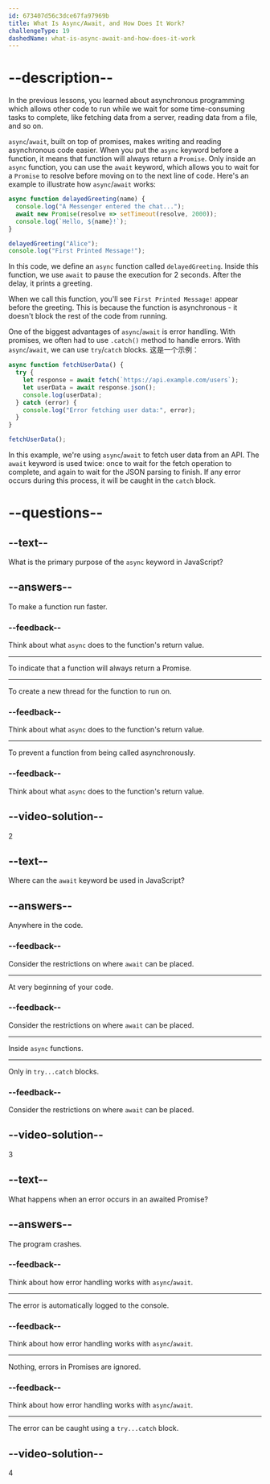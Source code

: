 ```yaml
---
id: 673407d56c3dce67fa97969b
title: What Is Async/Await, and How Does It Work?
challengeType: 19
dashedName: what-is-async-await-and-how-does-it-work
---
```


# --description--

In the previous lessons, you learned about asynchronous programming which allows other code to run while we wait for some time-consuming tasks to complete, like fetching data from a server, reading data from a file, and so on.

`async`/`await`, built on top of promises, makes writing and reading asynchronous code easier. When you put the `async` keyword before a function, it means that function will always return a `Promise`. Only inside an `async` function, you can use the `await` keyword, which allows you to wait for a `Promise` to resolve before moving on to the next line of code. Here's an example to illustrate how `async`/`await` works:

```js
async function delayedGreeting(name) {
  console.log("A Messenger entered the chat...");
  await new Promise(resolve => setTimeout(resolve, 2000));
  console.log(`Hello, ${name}!`);
}

delayedGreeting("Alice");
console.log("First Printed Message!");
```

In this code, we define an `async` function called `delayedGreeting`. Inside this function, we use `await` to pause the execution for 2 seconds. After the delay, it prints a greeting.

When we call this function, you'll see `First Printed Message!` appear before the greeting. This is because the function is asynchronous - it doesn't block the rest of the code from running.

One of the biggest advantages of `async`/`await` is error handling. With promises, we often had to use `.catch()` method to handle errors. With `async`/`await`, we can use `try`/`catch` blocks. 这是一个示例：

```js
async function fetchUserData() {
  try {
    let response = await fetch(`https://api.example.com/users`);
    let userData = await response.json();
    console.log(userData);
  } catch (error) {
    console.log("Error fetching user data:", error);
  }
}

fetchUserData();
```

In this example, we're using `async`/`await` to fetch user data from an API. The `await` keyword is used twice: once to wait for the fetch operation to complete, and again to wait for the JSON parsing to finish. If any error occurs during this process, it will be caught in the `catch` block.

# --questions--

## --text--

What is the primary purpose of the `async` keyword in JavaScript?

## --answers--

To make a function run faster.

### --feedback--

Think about what `async` does to the function's return value.

---

To indicate that a function will always return a Promise.

---

To create a new thread for the function to run on.

### --feedback--

Think about what `async` does to the function's return value.

---

To prevent a function from being called asynchronously.

### --feedback--

Think about what `async` does to the function's return value.

## --video-solution--

2

## --text--

Where can the `await` keyword be used in JavaScript?

## --answers--

Anywhere in the code.

### --feedback--

Consider the restrictions on where `await` can be placed.

---

At very beginning of your code.

### --feedback--

Consider the restrictions on where `await` can be placed.

---

Inside `async` functions.

---

Only in `try...catch` blocks.

### --feedback--

Consider the restrictions on where `await` can be placed.

## --video-solution--

3

## --text--

What happens when an error occurs in an awaited Promise?

## --answers--

The program crashes.

### --feedback--

Think about how error handling works with `async`/`await`.

---

The error is automatically logged to the console.

### --feedback--

Think about how error handling works with `async`/`await`.

---

Nothing, errors in Promises are ignored.

### --feedback--

Think about how error handling works with `async`/`await`.

---

The error can be caught using a `try...catch` block.

## --video-solution--

4
